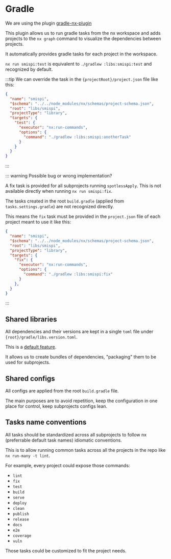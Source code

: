 # Gradle

We are using the plugin [gradle-nx-plugin](https://nx.dev/nx-api/gradle)

This plugin allows us to run gradle tasks from the nx workspace and adds
projects to the `nx graph` command to visualize the dependencies between projects.

It automatically provides gradle tasks for each project in the workspace.

`nx run smispi:test` is equivalent to `./gradlew :libs:smispi:test` and
recognized by default.

:::tip
We can override the task in the `{projectRoot}/project.json` file like this:

```json
{
  "name": "smispi",
  "$schema": "../../node_modules/nx/schemas/project-schema.json",
  "root": "libs/smispi",
  "projectType": "library",
  "targets": {
    "test": {
      "executor": "nx:run-commands",
      "options": {
        "command": "./gradlew :libs:smispi:anotherTask"
      }
    }
  }
}
```
:::

::: warning
Possible bug or wrong implementation?

A fix task is provided for all subprojects running `spotlessApply`. This is not
available directly when running `nx run smispi:fix`.

The tasks created in the root `build.gradle` (applied from
`tasks.settings.gradle`) are not recognized directly.

This means the `fix` task must be provided in the `project.json` file of each
project meant to use it like this:

```json
{
  "name": "smispi",
  "$schema": "../../node_modules/nx/schemas/project-schema.json",
  "root": "libs/smispi",
  "projectType": "library",
  "targets": {
    "fix": {
      "executor": "nx:run-commands",
      "options": {
        "command": "./gradlew :libs:smispi:fix"
      }
    },
  }
}
```
:::

## Shared libraries

All dependencies and their versions are kept in a single `toml` file
under `{root}/gradle/libs.version.toml`.

This is a [default feature](https://docs.gradle.org/current/userguide/platforms.html#sub:conventional-dependencies-toml).

It allows us to create bundles of dependencies, "packaging" them to be used for
subprojects.

## Shared configs

All configs are applied from the root `build.gradle` file.

The main purposes are to avoid repetition, keep the configuration in one place
for control, keep subprojects configs lean.

## Tasks name conventions

All tasks should be standardized across all subprojects to follow nx
(preferrable default task names) idiomatic conventions.

This is to allow running common tasks across all the projects in the repo like
`nx run-many -t lint`.

For example, every project could expose those commands:
- `lint`
- `fix`
- `test`
- `build`
- `serve`
- `deploy`
- `clean`
- `publish`
- `release`
- `docs`
- `e2e`
- `coverage`
- `vuln`

Those tasks could be customized to fit the project needs.
